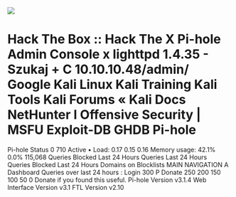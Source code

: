 ![](Maszyny/Linux/Mirai/Pasted%20image%2020210814161407.png)

Hack The Box :: Hack The X
Pi-hole Admin Console
х
lighttpd 1.4.35 - Szukaj
+
C
10.10.10.48/admin/
Google Kali Linux Kali Training Kali Tools
Kali Forums « Kali Docs NetHunter I Offensive Security | MSFU Exploit-DB GHDB
Pi-hole
=
Pi-hole
Status
0
710
Active
• Load: 0.17 0.15 0.16
Memory usage: 42.1%
0.0%
115,068
Queries Blocked Last 24 Hours
Queries Last 24 Hours
Queries Blocked Last 24 Hours
Domains on Blocklists
MAIN NAVIGATION
A Dashboard
Queries over last 24 hours
: Login
300
P Donate
250
200
150
100
50
0
Donate if you found this useful.
Pi-hole Version v3.1.4 Web Interface Version v3.1 FTL Version v2.10
